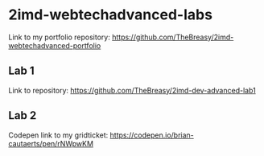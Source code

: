 # 2imd-webtechadvanced-labs

Link to my portfolio repository: https://github.com/TheBreasy/2imd-webtechadvanced-portfolio

## Lab 1

Link to repository: https://github.com/TheBreasy/2imd-dev-advanced-lab1

## Lab 2

Codepen link to my gridticket: https://codepen.io/brian-cautaerts/pen/rNWpwKM